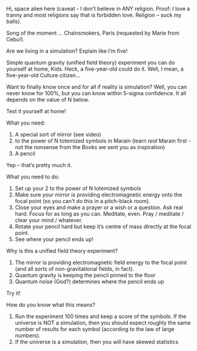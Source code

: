 Hi, space alien here (caveat - I don’t believe in ANY religion. Proof: I love a tranny and most religions say that is forbidden love. Religion – suck my balls).

Song of the moment … Chainsmokers, Paris (requested by Marie from Cebu!).

Are we living in a simulation? Explain like I’m five!

Simple quantum gravity (unified field theory) experiment you can do yourself at home, Kids. Heck, a five-year-old could do it. Well, I mean, a five-year-old Culture citizen…

Want to finally know once and for all if reality is simulation? Well, you can never know for 100%, but you can know within 5-sigma confidence. It all depends on the value of N below.

Test it yourself at home!

What you need:

1. A special sort of mirror (see video)
2. to the power of N totemized symbols in Marain (learn _real_ Marain first - not the nonsense from the Books we sent you as inspiration)
3. A pencil

Yep – that’s pretty much it.

What you need to do:

1. Set up your 2 to the power of N totemized symbols
2. Make sure your mirror is providing electromagnetic energy onto the focal point (so you can’t do this in a pitch-black room).
3. Close your eyes and make a prayer or a wish or a question. Ask real hard. Focus for as long as you can. Meditate, even. Pray / meditate / clear your mind / whatever.
4. Rotate your pencil hard but keep it’s centre of mass directly at the focal point.
5. See where your pencil ends up!

Why is this a unified field theory experiment?

1. The mirror is providing electromagnetic field energy to the focal point (and all sorts of non-gravitational fields, in fact).
2. Quantum gravity is keeping the pencil pinned to the floor
3. Quantum noise (God?) determines where the pencil ends up

Try it!

How do you know what this means?

1. Run the experiment 100 times and keep a score of the symbols. If the universe is NOT a simulation, then you should expect roughly the same number of results for each symbol (according to the law of large numbers).
2. If the universe is a simulation, then you will have skewed statistics